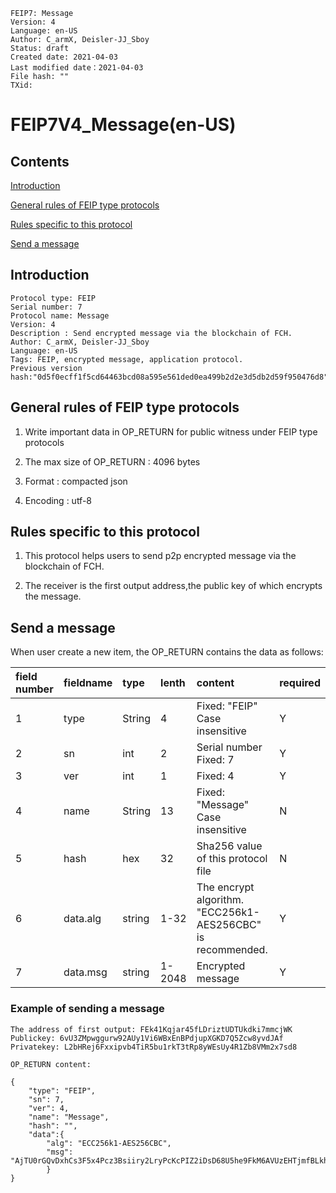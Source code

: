 ```
FEIP7: Message
Version: 4
Language: en-US
Author: C_armX, Deisler-JJ_Sboy
Status: draft
Created date: 2021-04-03
Last modified date：2021-04-03
File hash: ""
TXid: 
```

# FEIP7V4_Message(en-US)

## Contents
[Introduction](#introduction)

[General rules of FEIP type protocols](#general-rules-of-feip-type-protocols)

[Rules specific to this protocol](#rules-specific-to-this-protocol)

[Send a message](#send-a-message)

## Introduction

```
Protocol type: FEIP
Serial number: 7
Protocol name: Message
Version: 4
Description : Send encrypted message via the blockchain of FCH.
Author: C_armX, Deisler-JJ_Sboy
Language: en-US
Tags: FEIP, encrypted message, application protocol.
Previous version hash:"0d5f0ecff1f5cd64463bcd08a595e561ded0ea499b2d2e3d5db2d59f950476d8"
```

## General rules of FEIP type protocols

1. Write important data in OP_RETURN for public witness under FEIP type protocols

2. The max size of OP_RETURN : 4096 bytes

3. Format : compacted json

4. Encoding : utf-8


## Rules specific to this protocol

1. This protocol helps users to send p2p encrypted message via the blockchain of FCH.

2. The receiver is the first output address,the public key of which encrypts the message.

## Send a message

When user create a new item, the OP_RETURN contains the data as follows:

|field number|fieldname|type|lenth|content|required|
|:----|:----|:----|:----|:----|:----|
|1|type|String|4|Fixed: "FEIP"<br>Case insensitive|Y|
|2|sn|int|2|Serial number<br>Fixed: 7|Y|
|3|ver|int|1|Fixed: 4|Y|
|4|name|String|13|Fixed: "Message"<br>Case insensitive|N|
|5|hash|hex|32|Sha256 value of this protocol file|N|
|6|data.alg|string|1-32|The encrypt algorithm.<br>"ECC256k1-AES256CBC" is recommended.|Y|
|7|data.msg|string|1-2048|Encrypted message|Y|

### Example of sending a message
```
The address of first output: FEk41Kqjar45fLDriztUDTUkdki7mmcjWK
Publickey: 6vU3ZMpwggurw92AUy1Vi6WBxEnBPdjupXGKD7Q5Zcw8yvdJAf
Privatekey: L2bHRej6Fxxipvb4TiR5bu1rkT3tRp8yWEsUy4R1Zb8VMm2x7sd8

OP_RETURN content:

{
    "type": "FEIP",
    "sn": 7,
    "ver": 4,
    "name": "Message",
    "hash": "",
    "data":{
        "alg": "ECC256k1-AES256CBC",
        "msg": "AjTU0rGQvDxhCs3F5x4Pcz3Bsiiry2LryPcKcPIZ2iDsD68U5he9FkM6AVUzEHTjmfBLkhfFu7rv4fveoyMi5YH+wQoiWDxgs/MYjGZBL/Fuq6XZ6IOCXfWyfwphE4uxhEg5TD9ZBRsrJbNxwbdfee5ev5Gvc8kwYROycs0sAG3rNdoJbEZZ7bs2DqvHbAWdG7w4gYLhP9o+C/xVTZHz7Ks9VHb6i04/1at40etlWXxPWSvkdDWxTtyWSSsY2jrbYjfe+ytXQRTRY4gYQdwg+9s="
        }
}
